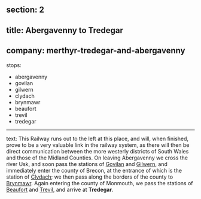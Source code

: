 section: 2
----
title: Abergavenny to Tredegar
----
company: merthyr-tredegar-and-abergavenny
----
stops:
- abergavenny
- govilan
- gilwern
- clydach
- brynmawr
- beaufort
- trevil
- tredegar
----
text: This Railway runs out to the left at this place, and will, when finished, prove to be a very valuable link in the railway system, as there will then be direct communication between the more westerly districts of South Wales and those of the Midland Counties. On leaving Abergavenny we cross the river Usk, and soon pass the stations of [Govilan](/stations/govilan) and [Gilwern](/stations/gilwern), and immediately enter the county of Brecon, at the entrance of which is the station of [Clydach](/stations/clydach); we then pass along the borders of the county to [Brynmawr](/stations/brynmawr). Again entering the county of Monmouth, we pass the stations of [Beaufort](/stations/beaufort) and [Trevil](/stations/trevil), and arrive at **Tredegar**.
